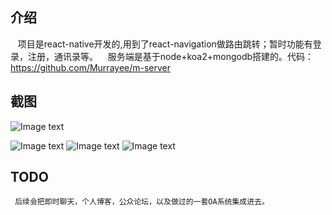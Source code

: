 

## 介绍
    项目是react-native开发的,用到了react-navigation做路由跳转；暂时功能有登录，注册，通讯录等。
    服务端是基于node+koa2+mongodb搭建的。代码：https://github.com/Murrayee/m-server  

## 截图
  ![Image text](https://github.com/Murrayee/murray/blob/master/static/1.png)
  
  ![Image text](https://github.com/Murrayee/murray/blob/master/static/2.png)
  ![Image text](https://github.com/Murrayee/murray/blob/master/static/3.png)
  ![Image text](https://github.com/Murrayee/murray/blob/master/static/%E5%B1%8F%E5%B9%95%E5%BF%AB%E7%85%A7%202017-08-22%2022.09.39.png)

## TODO
     后续会把即时聊天，个人博客，公众论坛，以及做过的一套OA系统集成进去。

